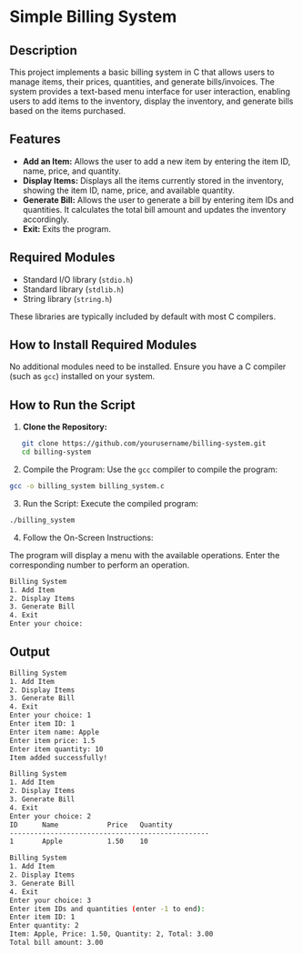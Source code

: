# Simple Billing System

## Description

This project implements a basic billing system in C that allows users to manage items, their prices, quantities, and generate bills/invoices. The system provides a text-based menu interface for user interaction, enabling users to add items to the inventory, display the inventory, and generate bills based on the items purchased.

## Features

- **Add an Item:** Allows the user to add a new item by entering the item ID, name, price, and quantity.
- **Display Items:** Displays all the items currently stored in the inventory, showing the item ID, name, price, and available quantity.
- **Generate Bill:** Allows the user to generate a bill by entering item IDs and quantities. It calculates the total bill amount and updates the inventory accordingly.
- **Exit:** Exits the program.

## Required Modules

- Standard I/O library (`stdio.h`)
- Standard library (`stdlib.h`)
- String library (`string.h`)

These libraries are typically included by default with most C compilers.

## How to Install Required Modules

No additional modules need to be installed. Ensure you have a C compiler (such as `gcc`) installed on your system.

## How to Run the Script

1. **Clone the Repository:**

```sh
   git clone https://github.com/yourusername/billing-system.git
   cd billing-system
```

2. Compile the Program:
Use the `gcc` compiler to compile the program:
```bash 
gcc -o billing_system billing_system.c
```
3. Run the Script:
Execute the compiled program:
```bash 
./billing_system
```
4. Follow the On-Screen Instructions:

The program will display a menu with the available operations. Enter the corresponding number to perform an operation.
```bash 
Billing System
1. Add Item
2. Display Items
3. Generate Bill
4. Exit
Enter your choice: 
```

## Output
```bash 
Billing System
1. Add Item
2. Display Items
3. Generate Bill
4. Exit
Enter your choice: 1
Enter item ID: 1
Enter item name: Apple
Enter item price: 1.5
Enter item quantity: 10
Item added successfully!

Billing System
1. Add Item
2. Display Items
3. Generate Bill
4. Exit
Enter your choice: 2
ID      Name            Price   Quantity
-------------------------------------------------
1       Apple           1.50    10

Billing System
1. Add Item
2. Display Items
3. Generate Bill
4. Exit
Enter your choice: 3
Enter item IDs and quantities (enter -1 to end):
Enter item ID: 1
Enter quantity: 2
Item: Apple, Price: 1.50, Quantity: 2, Total: 3.00
Total bill amount: 3.00
```
